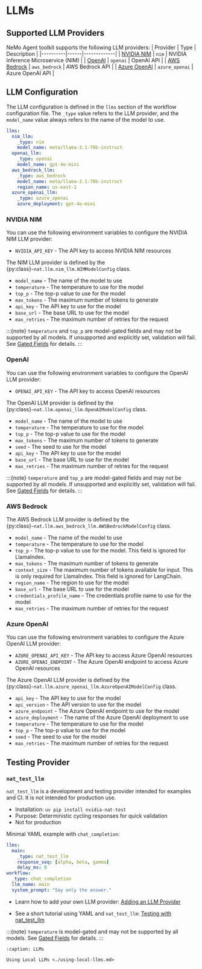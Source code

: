 <!--
SPDX-FileCopyrightText: Copyright (c) 2025, NVIDIA CORPORATION & AFFILIATES. All rights reserved.
SPDX-License-Identifier: Apache-2.0

Licensed under the Apache License, Version 2.0 (the "License");
you may not use this file except in compliance with the License.
You may obtain a copy of the License at

http://www.apache.org/licenses/LICENSE-2.0

Unless required by applicable law or agreed to in writing, software
distributed under the License is distributed on an "AS IS" BASIS,
WITHOUT WARRANTIES OR CONDITIONS OF ANY KIND, either express or implied.
See the License for the specific language governing permissions and
limitations under the License.
-->

# LLMs

## Supported LLM Providers

NeMo Agent toolkit supports the following LLM providers:
| Provider | Type | Description |
|----------|------|-------------|
| [NVIDIA NIM](https://build.nvidia.com) | `nim` | NVIDIA Inference Microservice (NIM) |
| [OpenAI](https://openai.com) | `openai` | OpenAI API |
| [AWS Bedrock](https://aws.amazon.com/bedrock/) | `aws_bedrock` | AWS Bedrock API |
| [Azure OpenAI](https://learn.microsoft.com/en-us/azure/ai-foundry/openai/quickstart) | `azure_openai` | Azure OpenAI API |


## LLM Configuration

The LLM configuration is defined in the `llms` section of the workflow configuration file. The `_type` value refers to the LLM provider, and the `model_name` value always refers to the name of the model to use.

```yaml
llms:
  nim_llm:
    _type: nim
    model_name: meta/llama-3.1-70b-instruct
  openai_llm:
    _type: openai
    model_name: gpt-4o-mini
  aws_bedrock_llm:
    _type: aws_bedrock
    model_name: meta/llama-3.1-70b-instruct
    region_name: us-east-1
  azure_openai_llm:
    _type: azure_openai
    azure_deployment: gpt-4o-mini
```

### NVIDIA NIM

You can use the following environment variables to configure the NVIDIA NIM LLM provider:

* `NVIDIA_API_KEY` - The API key to access NVIDIA NIM resources


The NIM LLM provider is defined by the {py:class}`~nat.llm.nim_llm.NIMModelConfig` class.

* `model_name` - The name of the model to use
* `temperature` - The temperature to use for the model
* `top_p` - The top-p value to use for the model
* `max_tokens` - The maximum number of tokens to generate
* `api_key` - The API key to use for the model
* `base_url` - The base URL to use for the model
* `max_retries` - The maximum number of retries for the request

:::{note}
`temperature` and `top_p` are model-gated fields and may not be supported by all models. If unsupported and explicitly set, validation will fail. See [Gated Fields](../../extend/gated-fields.md) for details.
:::

### OpenAI

You can use the following environment variables to configure the OpenAI LLM provider:

* `OPENAI_API_KEY` - The API key to access OpenAI resources


The OpenAI LLM provider is defined by the {py:class}`~nat.llm.openai_llm.OpenAIModelConfig` class.

* `model_name` - The name of the model to use
* `temperature` - The temperature to use for the model
* `top_p` - The top-p value to use for the model
* `max_tokens` - The maximum number of tokens to generate
* `seed` - The seed to use for the model
* `api_key` - The API key to use for the model
* `base_url` - The base URL to use for the model
* `max_retries` - The maximum number of retries for the request

:::{note}
`temperature` and `top_p` are model-gated fields and may not be supported by all models. If unsupported and explicitly set, validation will fail. See [Gated Fields](../../extend/gated-fields.md) for details.
:::

### AWS Bedrock

The AWS Bedrock LLM provider is defined by the {py:class}`~nat.llm.aws_bedrock_llm.AWSBedrockModelConfig` class.

* `model_name` - The name of the model to use
* `temperature` - The temperature to use for the model
* `top_p` - The top-p value to use for the model. This field is ignored for LlamaIndex.
* `max_tokens` - The maximum number of tokens to generate
* `context_size` - The maximum number of tokens available for input. This is only required for LlamaIndex. This field is ignored for LangChain.
* `region_name` - The region to use for the model
* `base_url` - The base URL to use for the model
* `credentials_profile_name` - The credentials profile name to use for the model
* `max_retries` - The maximum number of retries for the request

### Azure OpenAI

You can use the following environment variables to configure the Azure OpenAI LLM provider:

* `AZURE_OPENAI_API_KEY` - The API key to access Azure OpenAI resources
* `AZURE_OPENAI_ENDPOINT` - The Azure OpenAI endpoint to access Azure OpenAI resources

The Azure OpenAI LLM provider is defined by the {py:class}`~nat.llm.azure_openai_llm.AzureOpenAIModelConfig` class.

* `api_key` - The API key to use for the model
* `api_version` - The API version to use for the model
* `azure_endpoint` - The Azure OpenAI endpoint to use for the model
* `azure_deployment` - The name of the Azure OpenAI deployment to use
* `temperature` - The temperature to use for the model
* `top_p` - The top-p value to use for the model
* `seed` - The seed to use for the model
* `max_retries` - The maximum number of retries for the request

## Testing Provider
### `nat_test_llm`
`nat_test_llm` is a development and testing provider intended for examples and CI. It is not intended for production use.

* Installation: `uv pip install nvidia-nat-test`
* Purpose: Deterministic cycling responses for quick validation
* Not for production

Minimal YAML example with `chat_completion`:

```yaml
llms:
  main:
    _type: nat_test_llm
    response_seq: [alpha, beta, gamma]
    delay_ms: 0
workflow:
  _type: chat_completion
  llm_name: main
  system_prompt: "Say only the answer."
```

* Learn how to add your own LLM provider: [Adding an LLM Provider](../../extend/adding-an-llm-provider.md)
<!-- vale off -->
* See a short tutorial using YAML and `nat_test_llm`: [Testing with nat_test_llm](../../tutorials/testing-with-nat-test-llm.md)
<!-- vale on -->

:::{note}
`temperature` is model-gated and may not be supported by all models. See [Gated Fields](../../extend/gated-fields.md) for details.
:::


```{toctree}
:caption: LLMs

Using Local LLMs <./using-local-llms.md>
```
